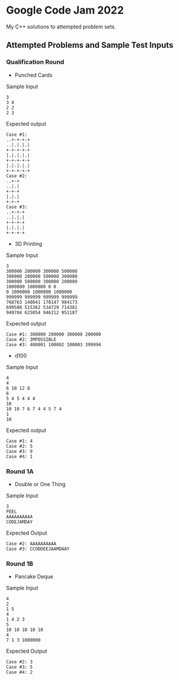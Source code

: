 # Google Code Jam 2022 
My C++ solutions to attempted problem sets.

## Attempted Problems and Sample Test Inputs

### Qualification Round
- Punched Cards

Sample Input
```
3
3 4
2 2
2 3
```
Expected output
```
Case #1:
..+-+-+-+
..|.|.|.|
+-+-+-+-+
|.|.|.|.|
+-+-+-+-+
|.|.|.|.|
+-+-+-+-+
Case #2:
..+-+
..|.|
+-+-+
|.|.|
+-+-+
Case #3:
..+-+-+
..|.|.|
+-+-+-+
|.|.|.|
+-+-+-+

```

- 3D Printing

Sample Input
```
3
300000 200000 300000 500000
300000 200000 500000 300000
300000 500000 300000 200000
1000000 1000000 0 0
0 1000000 1000000 1000000
999999 999999 999999 999999
768763 148041 178147 984173
699508 515362 534729 714381
949704 625054 946212 951187
```
Expected output
```
Case #1: 300000 200000 300000 200000
Case #2: IMPOSSIBLE
Case #3: 400001 100002 100003 399994
```

- d100

Sample Input
```
4
4
6 10 12 8
6
5 4 5 4 4 4
10
10 10 7 6 7 4 4 5 7 4
1
10
```
Expected output
```
Case #1: 4
Case #2: 5
Case #3: 9
Case #4: 1
```

### Round 1A
- Double or One Thing

Sample Input
```
3
PEEL
AAAAAAAAAA
CODEJAMDAY
```
Expected Output
```Case #1: PEEEEL
Case #2: AAAAAAAAAA
Case #3: CCODDEEJAAMDAAY
```

### Round 1B
- Pancake Deque

Sample Input
```
4
2
1 5
4
1 4 2 3
5
10 10 10 10 10
4
7 1 3 1000000
```

Expected Output
```Case #1: 2
Case #2: 3
Case #3: 5
Case #4: 2
```
